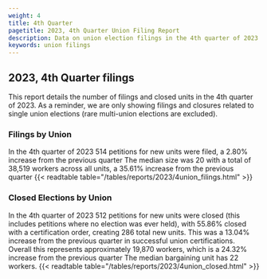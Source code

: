 ```yaml
---
weight: 4
title: 4th Quarter
pagetitle: 2023, 4th Quarter Union Filing Report
description: Data on union election filings in the 4th quarter of 2023
keywords: union filings
---
```


## 2023, 4th Quarter filings

This report details the number of filings and closed units in the 4th quarter of 2023. As a reminder, we are only showing filings and closures related to single union elections (rare multi-union elections are excluded).

### Filings by Union
In the 4th quarter of 2023 514 petitions for new units were filed, a 2.80% increase from the previous quarter The median size was 20 with a total of 38,519 workers across all units, a 35.61% increase from the previous quarter
{{< readtable table="/tables/reports/2023/4union_filings.html" >}}

### Closed Elections by Union
In the 4th quarter of 2023 512 petitions for new units were closed (this includes petitions where no election was ever held), with 55.86% closed with a certification order, creating 286 total new units. This was a 13.04% increase from the previous quarter in successful union certifications. Overall this represents approximately 19,870 workers, which is a 24.32% increase from the previous quarter The median bargaining unit has 22 workers.
{{< readtable table="/tables/reports/2023/4union_closed.html" >}}
